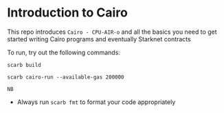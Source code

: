 # Introduction to Cairo

This repo introduces `Cairo - CPU-AIR-o` and all the basics you need to get started writing Cairo programs and eventually Starknet contracts


To run, try out the following commands:
```shell
scarb build
```


```shell
scarb cairo-run --available-gas 200000
```

`NB`
- Always run `scarb fmt` to format your code appropriately